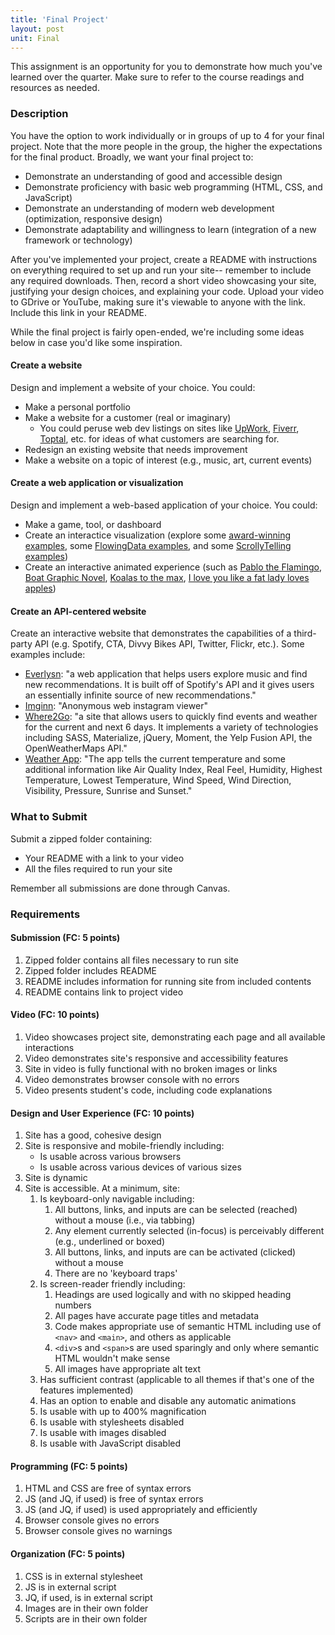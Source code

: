 ```yaml
---
title: 'Final Project'
layout: post
unit: Final
---
```


This assignment is an opportunity for you to demonstrate how much you've learned over the quarter. Make sure to refer to the course readings and resources as needed.

### Description
You have the option to work individually or in groups of up to 4 for your final project. Note that the more people in the group, the higher the expectations for the final product. Broadly, we want your final project to:
- Demonstrate an understanding of good and accessible design
- Demonstrate proficiency with basic web programming (HTML, CSS, and JavaScript)
- Demonstrate an understanding of modern web development (optimization, responsive design)
- Demonstrate adaptability and willingness to learn (integration of a new framework or technology)

After you've implemented your project, create a README with instructions on everything required to set up and run your site-- remember to include any required downloads. Then, record a short video showcasing your site, justifying your design choices, and explaining your code. Upload your video to GDrive or YouTube, making sure it's viewable to anyone with the link. Include this link in your README.

While the final project is fairly open-ended, we're including some ideas below in case you'd like some inspiration. 

#### Create a website 
Design and implement a website of your choice. You could:
- Make a personal portfolio
- Make a website for a customer (real or imaginary)
	- You could peruse web dev listings on sites like [UpWork](https://www.upwork.com), [Fiverr](https://www.fiverr.com), [Toptal](https://www.toptal.com), etc. for ideas of what customers are searching for.
- Redesign an existing website that needs improvement
- Make a website on a topic of interest (e.g., music, art, current events)

#### Create a web application or visualization
Design and implement a web-based application of your choice. You could:
- Make a game, tool, or dashboard
- Create an interactice visualization (explore some [award-winning examples](https://www.informationisbeautifulawards.com/news/636-information-is-beautiful-awards-2023-the-winners), some [FlowingData examples](https://flowingdata.com/made-by-flowingdata/), and some [ScrollyTelling examples](https://webflow.com/blog/scrollytelling-guide))
- Create an interactive animated experience (such as [Pablo the Flamingo](https://pablotheflamingo.com/), [Boat Graphic Novel](http://www.sbs.com.au/theboat/), [Koalas to the max](http://www.koalastothemax.com), [I love you like a fat lady loves apples](https://web.archive.org/web/20200202024758/https://www.iloveyoulikeafatladylovesapples.com/))

#### Create an API-centered website
Create an interactive website that demonstrates the capabilities of a third-party API (e.g. Spotify, CTA, Divvy Bikes API, Twitter, Flickr, etc.). Some examples include:
- [Everlysn](https://gitriley.github.io/everlysn/): "a web application that helps users explore music and find new recommendations. It is built off of Spotify's API and it gives users an essentially infinite source of new recommendations."
- [Imginn](https://imginn.com): "Anonymous web instagram viewer"
- [Where2Go](https://alex-engelmann.github.io/Where2Go/): "a site that allows users to quickly find events and weather for the current and next 6 days. It implements a variety of technologies including SASS, Materialize, jQuery, Moment, the Yelp Fusion API, the OpenWeatherMaps API."
- [Weather App](https://kshitizrohilla.github.io/weather-app-using-openweathermap-api/): "The app tells the current temperature and some additional information like Air Quality Index, Real Feel, Humidity, Highest Temperature, Lowest Temperature, Wind Speed, Wind Direction, Visibility, Pressure, Sunrise and Sunset."

### What to Submit
Submit a zipped folder containing: 
- Your README with a link to your video
- All the files required to run your site

Remember all submissions are done through Canvas. 

### Requirements
#### Submission (FC: 5 points)
1. Zipped folder contains all files necessary to run site
1. Zipped folder includes README 
1. README includes information for running site from included contents
1. README contains link to project video

#### Video (FC: 10 points)
1. Video showcases project site, demonstrating each page and all available interactions
1. Video demonstrates site's responsive and accessibility features
1. Site in video is fully functional with no broken images or links
1. Video demonstrates browser console with no errors
1. Video presents student's code, including code explanations

#### Design and User Experience (FC: 10 points)
1. Site has a good, cohesive design
1. Site is responsive and mobile-friendly including:
	- Is usable across various browsers
	- Is usable across various devices of various sizes
1. Site is dynamic
1. Site is accessible. At a minimum, site:
	1. Is keyboard-only navigable including:
		1. All buttons, links, and inputs are can be selected (reached) without a mouse (i.e., via tabbing)
		1. Any element currently selected (in-focus) is perceivably different (e.g., underlined or boxed)
		1. All buttons, links, and inputs are can be activated (clicked) without a mouse
		1. There are no 'keyboard traps'
	1. Is screen-reader friendly including:
		1. Headings are used logically and with no skipped heading numbers
		1. All pages have accurate page titles and metadata
  		1. Code makes appropriate use of semantic HTML including use of `<nav>` and `<main>`, and others as applicable
  		1. `<div>`s and `<span>`s are used sparingly and only where semantic HTML wouldn't make sense
		1. All images have appropriate alt text
	1. Has sufficient contrast (applicable to all themes if that's one of the features implemented)
	1. Has an option to enable and disable any automatic animations
	1. Is usable with up to 400% magnification
	1. Is usable with stylesheets disabled
	1. Is usable with images disabled
	1. Is usable with JavaScript disabled

#### Programming (FC: 5 points)
1. HTML and CSS are free of syntax errors
1. JS (and JQ, if used) is free of syntax errors
1. JS (and JQ, if used) is used appropriately and efficiently
1. Browser console gives no errors
1. Browser console gives no warnings

#### Organization (FC: 5 points)
1. CSS is in external stylesheet
1. JS is in external script
1. JQ, if used, is in external script 
1. Images are in their own folder
1. Scripts are in their own folder
